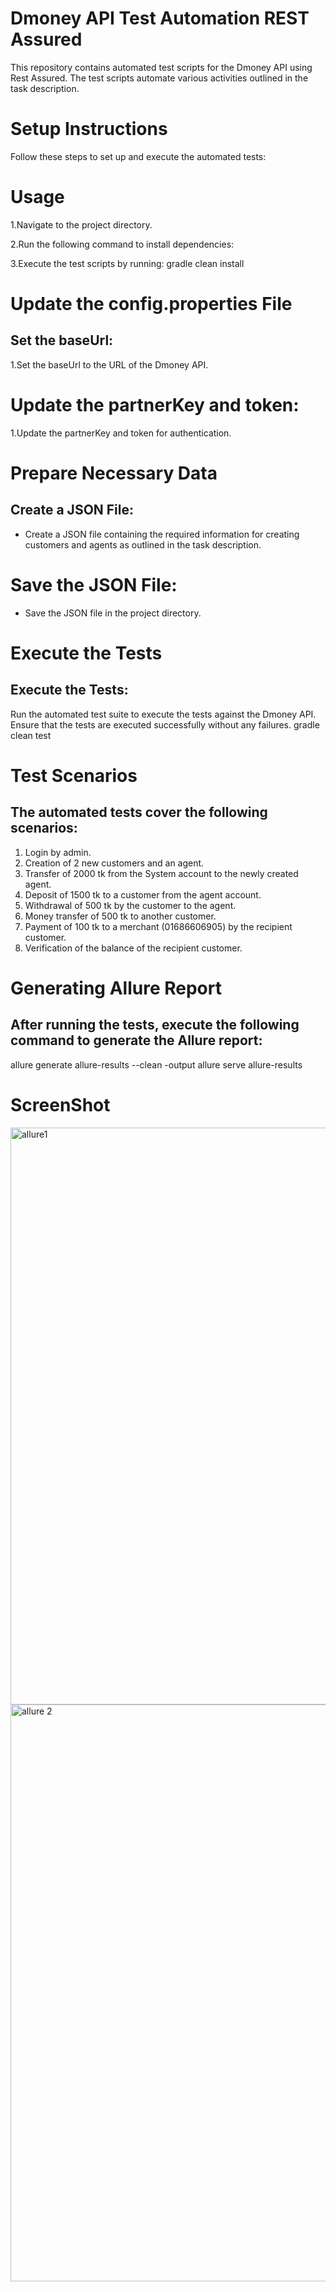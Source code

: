 
# Dmoney API Test Automation REST Assured
This repository contains automated test scripts for the Dmoney API using Rest Assured. The test scripts automate various activities outlined in the task description.

# Setup Instructions
Follow these steps to set up and execute the automated tests:

# Usage
1.Navigate to the project directory.

2.Run the following command to install dependencies:

3.Execute the test scripts by running: gradle clean install

# Update the config.properties File
## Set the baseUrl:

 1.Set the baseUrl to the URL of the Dmoney API.
# Update the partnerKey and token:

 1.Update the partnerKey and token for authentication.
# Prepare Necessary Data
## Create a JSON File:

 * Create a JSON file containing the required information for creating customers and agents as outlined in the task description.
# Save the JSON File:

* Save the JSON file in the project directory.
# Execute the Tests
## Execute the Tests:

Run the automated test suite to execute the tests against the Dmoney API.
Ensure that the tests are executed successfully without any failures.
gradle clean test
# Test Scenarios
## The automated tests cover the following scenarios:

1. Login by admin.<br>
2. Creation of 2 new customers and an agent.<br>
3. Transfer of 2000 tk from the System account to the newly created agent.<br>
4. Deposit of 1500 tk to a customer from the agent account.<br>
5. Withdrawal of 500 tk by the customer to the agent.<br>
6. Money transfer of 500 tk to another customer.<br>
7. Payment of 100 tk to a merchant (01686606905) by the recipient customer.<br>
8. Verification of the balance of the recipient customer.
# Generating Allure Report
## After running the tests, execute the following command to generate the Allure report:

allure generate allure-results --clean -output
allure serve allure-results
# ScreenShot
<img width="923" alt="allure1" src="https://github.com/MdMithun14/API-Rest-Assure/assets/159123567/04c39ce7-f605-4ed3-beb9-a1c00803e617">

<img width="923" alt="allure 2" src="https://github.com/MdMithun14/API-Rest-Assure/assets/159123567/56bbe86a-c421-4bda-a7b6-0283a3e318ec">

